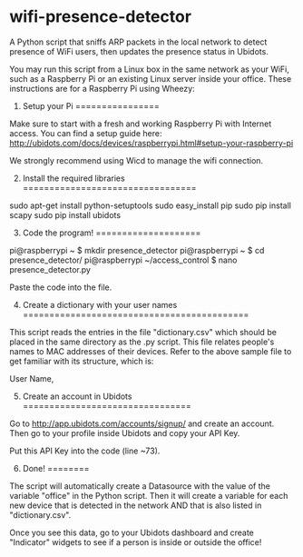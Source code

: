 # wifi-presence-detector
A Python script that sniffs ARP packets in the local network to detect presence of WiFi users, then updates the presence status in Ubidots.

You may run this script from a Linux box in the same network as your WiFi, such as a Raspberry Pi or an existing Linux server inside your office. These instructions are for a Raspberry Pi using Wheezy:

1. Setup your Pi
================

Make sure to start with a fresh and working Raspberry Pi with Internet access. You can find a setup guide here: http://ubidots.com/docs/devices/raspberrypi.html#setup-your-raspberry-pi

We strongly recommend using Wicd to manage the wifi connection.

2. Install the required libraries
=================================

sudo apt-get install python-setuptools 
sudo easy_install pip
sudo pip install scapy
sudo pip install ubidots

3. Code the program!
====================

pi@raspberrypi ~ $ mkdir presence_detector
pi@raspberrypi ~ $ cd presence_detector/
pi@raspberrypi ~/access_control $ nano presence_detector.py

Paste the code into the file.

4. Create a dictionary with your user names
===========================================

This script reads the entries in the file "dictionary.csv" which should be placed in the same directory as the .py script. This file relates people's names to MAC addresses of their devices. Refer to the above sample file to get familiar with its structure, which is:

User Name, <MAC Address>

5. Create an account in Ubidots
================================

Go to http://app.ubidots.com/accounts/signup/ and create an account. Then go to your profile inside Ubidots and copy your API Key.

Put this API Key into the code (line ~73).

6. Done!
========

The script will automatically create a Datasource with the value of the variable "office" in the Python script. Then it will create a variable for each new device that is detected in the network AND that is also listed in "dictionary.csv".

Once you see this data, go to your Ubidots dashboard and create "Indicator" widgets to see if a person is inside or outside the office!
